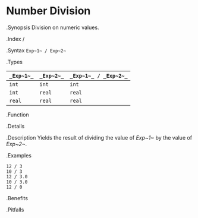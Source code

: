 # Number Division

.Synopsis
Division on numeric values.

.Index
/

.Syntax
`Exp~1~ / Exp~2~`

.Types


| `_Exp~1~_`  |  `_Exp~2~_` | `_Exp~1~_ / _Exp~2~_`   |
| --- | --- | --- |
| `int`      |  `int`     | `int`                 |
| `int`      |  `real`    | `real`                |
| `real`     |  `real`    | `real`                |


.Function

.Details

.Description
Yields the result of dividing the value of _Exp~1~_ by the value of _Exp~2~_.

.Examples
```rascal-shell,error
12 / 3
10 / 3
12 / 3.0
10 / 3.0
12 / 0
```

.Benefits

.Pitfalls

